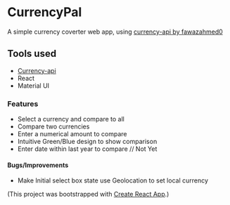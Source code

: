 # CurrencyPal

A simple currency coverter web app, using [currency-api by fawazahmed0](https://github.com/fawazahmed0/currency-api#readme)

## Tools used

* [Currency-api](https://github.com/fawazahmed0/currency-api#readme)
* React
* Material UI

### Features
* Select a currency and compare to all
* Compare two currencies
* Enter a numerical amount to compare
* Intuitive Green/Blue design to show comparison
* Enter date within last year to compare // Not Yet

#### Bugs/Improvements
* Make Initial select box state use Geolocation to set local currency

(This project was bootstrapped with [Create React App](https://github.com/facebook/create-react-app).)


